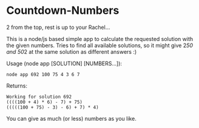 # Countdown-Numbers
2 from the top, rest is up to your Rachel...

This is a node/js based simple app to calculate the requested solution with the given numbers.
Tries to find all available solutions, so it might give 2*50 and 50*2 at the same solution as different answers :)

Usage (node app [SOLUTION] [NUMBERS...]):

    node app 692 100 75 4 3 6 7

Returns:

    Working for solution 692
    ((((100 + 4) * 6) - 7) + 75)
    (((((100 + 75) - 3) - 6) + 7) * 4)

You can give as much (or less) numbers as you like.